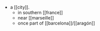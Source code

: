 - a [[city]].
  - in southern [[france]]
  - near [[marseille]]
  - once part of [[barcelona]]/[[aragón]]
